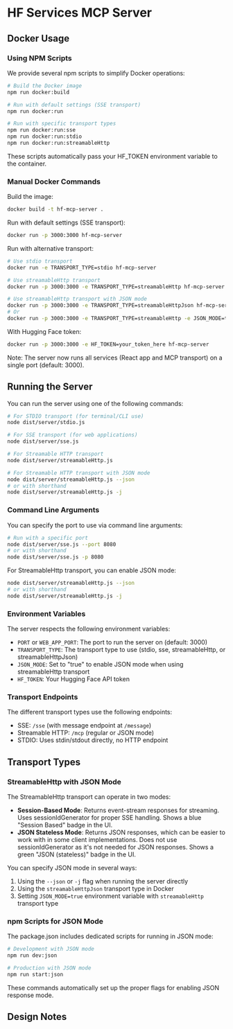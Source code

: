 # HF Services MCP Server

## Docker Usage

### Using NPM Scripts

We provide several npm scripts to simplify Docker operations:

```bash
# Build the Docker image
npm run docker:build

# Run with default settings (SSE transport)
npm run docker:run

# Run with specific transport types
npm run docker:run:sse
npm run docker:run:stdio
npm run docker:run:streamableHttp
```

These scripts automatically pass your HF_TOKEN environment variable to the container.

### Manual Docker Commands

Build the image:
```bash
docker build -t hf-mcp-server .
```

Run with default settings (SSE transport):
```bash
docker run -p 3000:3000 hf-mcp-server
```

Run with alternative transport:
```bash
# Use stdio transport
docker run -e TRANSPORT_TYPE=stdio hf-mcp-server

# Use streamableHttp transport
docker run -p 3000:3000 -e TRANSPORT_TYPE=streamableHttp hf-mcp-server

# Use streamableHttp transport with JSON mode
docker run -p 3000:3000 -e TRANSPORT_TYPE=streamableHttpJson hf-mcp-server
# Or
docker run -p 3000:3000 -e TRANSPORT_TYPE=streamableHttp -e JSON_MODE=true hf-mcp-server
```

With Hugging Face token:
```bash
docker run -p 3000:3000 -e HF_TOKEN=your_token_here hf-mcp-server
```

Note: The server now runs all services (React app and MCP transport) on a single port (default: 3000).

## Running the Server

You can run the server using one of the following commands:

```bash
# For STDIO transport (for terminal/CLI use)
node dist/server/stdio.js

# For SSE transport (for web applications)
node dist/server/sse.js

# For Streamable HTTP transport
node dist/server/streamableHttp.js

# For Streamable HTTP transport with JSON mode
node dist/server/streamableHttp.js --json
# or with shorthand
node dist/server/streamableHttp.js -j
```

### Command Line Arguments

You can specify the port to use via command line arguments:

```bash
# Run with a specific port
node dist/server/sse.js --port 8080
# or with shorthand
node dist/server/sse.js -p 8080
```

For StreamableHttp transport, you can enable JSON mode:
```bash
node dist/server/streamableHttp.js --json
# or with shorthand
node dist/server/streamableHttp.js -j
```

### Environment Variables

The server respects the following environment variables:
- `PORT` or `WEB_APP_PORT`: The port to run the server on (default: 3000)
- `TRANSPORT_TYPE`: The transport type to use (stdio, sse, streamableHttp, or streamableHttpJson)
- `JSON_MODE`: Set to "true" to enable JSON mode when using streamableHttp transport
- `HF_TOKEN`: Your Hugging Face API token

### Transport Endpoints

The different transport types use the following endpoints:
- SSE: `/sse` (with message endpoint at `/message`)
- Streamable HTTP: `/mcp` (regular or JSON mode)
- STDIO: Uses stdin/stdout directly, no HTTP endpoint

## Transport Types

### StreamableHttp with JSON Mode

The StreamableHttp transport can operate in two modes:
- **Session-Based Mode**: Returns event-stream responses for streaming. Uses sessionIdGenerator for proper SSE handling. Shows a blue "Session Based" badge in the UI.
- **JSON Stateless Mode**: Returns JSON responses, which can be easier to work with in some client implementations. Does not use sessionIdGenerator as it's not needed for JSON responses. Shows a green "JSON (stateless)" badge in the UI.

You can specify JSON mode in several ways:
1. Using the `--json` or `-j` flag when running the server directly
2. Using the `streamableHttpJson` transport type in Docker
3. Setting `JSON_MODE=true` environment variable with `streamableHttp` transport type

### npm Scripts for JSON Mode

The package.json includes dedicated scripts for running in JSON mode:

```bash
# Development with JSON mode
npm run dev:json

# Production with JSON mode
npm run start:json
```

These commands automatically set up the proper flags for enabling JSON response mode.

## Design Notes